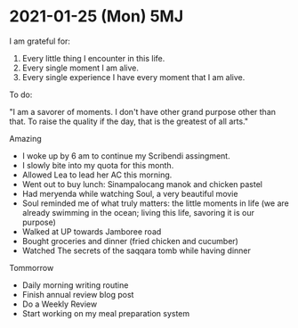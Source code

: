# 2021-01-25 (Mon) 5MJ

I am grateful for:

1. Every little thing I encounter in this life.
2. Every single moment I am alive.
3. Every single experience I have every moment that I am alive.

To do:

"I am a savorer of moments. I don't have other grand purpose other than that. To raise the quality if the day, that is the greatest of all arts."

Amazing

- I woke up by 6 am to continue my Scribendi assingment.
- I slowly bite into my quota for this month.
- Allowed Lea to lead her AC this morning.
- Went out to buy lunch: Sinampalocang manok and chicken pastel
- Had meryenda while watching Soul, a very beautiful movie
- Soul reminded me of what truly matters: the little moments in life (we are already swimming in the ocean; living this life, savoring it is our purpose)
- Walked at UP towards Jamboree road
- Bought groceries and dinner (fried chicken and cucumber)
- Watched The secrets of the saqqara tomb while having dinner

Tommorrow

- Daily morning writing routine
- Finish annual review blog post
- Do a Weekly Review
- Start working on my meal preparation system

